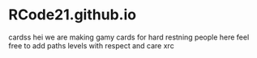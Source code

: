 # RCode21.github.io
cardss
hei we are making gamy cards for hard restning people here 
feel free to add paths levels with respect and care
xrc